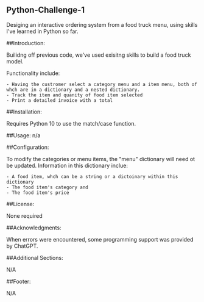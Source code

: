 ## Python-Challenge-1

Desiging an interactive ordering system from a food truck menu, using skills I've learned in Python so far.

##Introduction:

Builidng off previous code, we've used exisitng skills to build a food truck model.

Functionality include:

    - Having the custromer select a category menu and a item menu, both of whch are in a dictionary and a nested dictionary.
    - Track the item and quanity of food item selected
    - Print a detailed invoice with a total

##Installation:

Requires Python 10 to use the match/case function.

##Usage:
n/a

##Configuration:

To modify the categories or menu items, the "menu" dictionary will need ot be updated.  Information in this dictionary inclue:

    - A food item, whch can be a string or a dictoinary within this dictionary
    - The food item's category and
    - The food item's price

##License:

None required

##Acknowledgments:

When errors were encountered, some programming support was provided by ChatGPT.

##Additional Sections:

N/A

##Footer:

N/A
